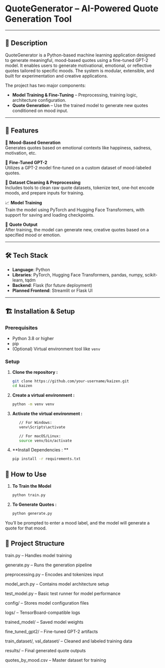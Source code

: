# QuoteGenerator – AI-Powered Quote Generation Tool

---

## 📌 Description

QuoteGenerator is a Python-based machine learning application designed to generate meaningful, mood-based quotes using a fine-tuned GPT-2 model. It enables users to generate motivational, emotional, or reflective quotes tailored to specific moods. The system is modular, extensible, and built for experimentation and creative applications.

The project has two major components:

- **Model Training & Fine-Tuning** – Preprocessing, training logic, architecture configuration.
- **Quote Generation** – Use the trained model to generate new quotes conditioned on mood input.

---

## 🚀 Features

🎯 **Mood-Based Generation**  
Generates quotes based on emotional contexts like happiness, sadness, motivation, etc.

🧠 **Fine-Tuned GPT-2**  
Utilizes a GPT-2 model fine-tuned on a custom dataset of mood-labeled quotes.

🧹 **Dataset Cleaning & Preprocessing**  
Includes tools to clean raw quote datasets, tokenize text, one-hot encode moods, and prepare inputs for training.

📈 **Model Training**  
Train the model using PyTorch and Hugging Face Transformers, with support for saving and loading checkpoints.

💬 **Quote Output**  
After training, the model can generate new, creative quotes based on a specified mood or emotion.

---

## 🛠️ Tech Stack 

- **Language**: Python  
- **Libraries**: PyTorch, Hugging Face Transformers, pandas, numpy, scikit-learn, tqdm  
- **Backend**: Flask (for future deployment)  
- **Planned Frontend**: Streamlit or Flask UI

---

## 🏗️ Installation & Setup

### Prerequisites

- Python 3.8 or higher  
- pip  
- (Optional) Virtual environment tool like `venv`

   
### Setup  
1. **Clone the repository :**  
   ```sh
   git clone https://github.com/your-username/kaizen.git
   cd kaizen
   
2. **Create a virtual environment :**
   ```sh
   python -m venv venv

3. **Activate the virtual environment :**
   ```sh
      // For Windows:
      venv\Scripts\activate

      // For macOS/Linux:
      source venv/bin/activate
4. **Install Dependencies : **
   ```sh
   pip install -r requirements.txt

## 🧪 How to Use


1. **To Train the Model**

   ```sh
   python train.py

2. **To Generate Quotes :**  
   ```sh
   python generate.py
You’ll be prompted to enter a mood label, and the model will generate a quote for that mood.

## 📁 Project Structure

train.py – Handles model training

generate.py – Runs the generation pipeline

preprocessing.py – Encodes and tokenizes input

model_arch.py – Contains model architecture setup

test_model.py – Basic test runner for model performance

config/ – Stores model configuration files

logs/ – TensorBoard-compatible logs

trained_model/ – Saved model weights

fine_tuned_gpt2/ – Fine-tuned GPT-2 artifacts

train_dataset/, val_dataset/ – Cleaned and labeled training data

results/ – Final generated quote outputs

quotes_by_mood.csv – Master dataset for training



  

   
